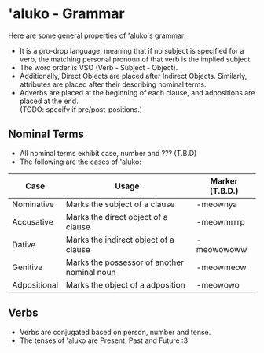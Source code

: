 # 'aluko - Grammar

Here are some general properties of 'aluko's grammar:

- It is a pro-drop language, meaning that if no subject is specified for a verb, the matching personal pronoun of that verb is the implied subject.
- The word order is VSO (Verb - Subject - Object).
- Additionally, Direct Objects are placed after Indirect Objects. Similarly, attributes are placed after their describing nominal terms.
- Adverbs are placed at the beginning of each clause, and adpositions are placed at the end.\
(TODO: specify if pre/post-positions.)

## Nominal Terms

- All nominal terms exhibit case, number and ??? (T.B.D)
- The following are the cases of 'aluko:

| **Case**     | **Usage**                                    | **Marker** (T.B.D.) |
| ------------ | -------------------------------------------- | ------------------- |
| Nominative   | Marks the subject of a clause                | -meownya            |
| Accusative   | Marks the direct object of a clause          | -meowmrrrp          |
| Dative       | Marks the indirect object of a clause        | -meowowoww          |
| Genitive     | Marks the possessor of another nominal noun  | -meowmeow           |
| Adpositional | Marks the object of a adposition             | -meowowo            |

## Verbs

- Verbs are conjugated based on person, number and tense.
- The tenses of 'aluko are Present, Past and Future :3
